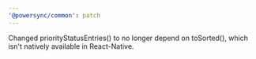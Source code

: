 ```yaml
---
'@powersync/common': patch
---
```


Changed priorityStatusEntries() to no longer depend on toSorted(), which isn't natively available in React-Native.
